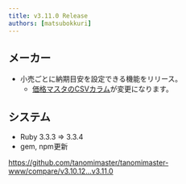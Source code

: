 ```yaml
---
title: v3.11.0 Release
authors: [matsubokkuri]
---
```


## メーカー

- 小売ごとに納期目安を設定できる機能をリリース。
  - [価格マスタのCSVカラム](https://tanomimaster.github.io/tanomimaster-doc/docs/csv#%E9%87%91%E9%A1%8D)が変更になります。


## システム

- Ruby 3.3.3 => 3.3.4
- gem, npm更新


https://github.com/tanomimaster/tanomimaster-www/compare/v3.10.12...v3.11.0

